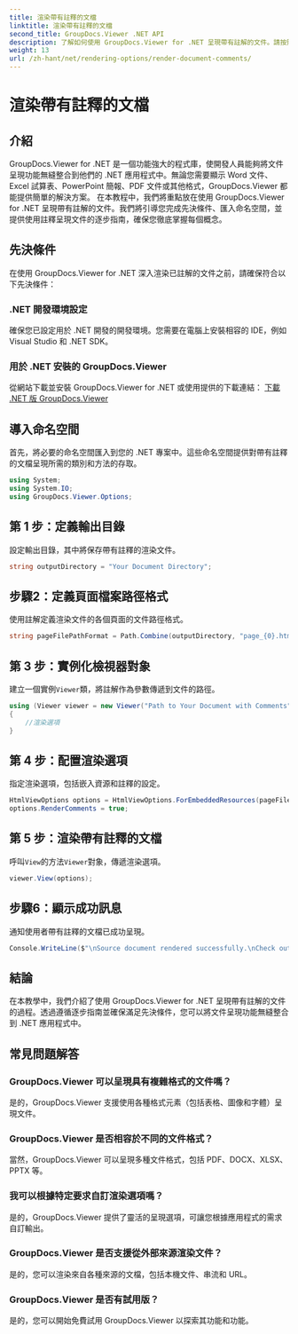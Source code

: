 ```yaml
---
title: 渲染帶有註釋的文檔
linktitle: 渲染帶有註釋的文檔
second_title: GroupDocs.Viewer .NET API
description: 了解如何使用 GroupDocs.Viewer for .NET 呈現帶有註解的文件。請按照我們的逐步指南進行無縫整合。
weight: 13
url: /zh-hant/net/rendering-options/render-document-comments/
---
```


# 渲染帶有註釋的文檔

## 介紹
GroupDocs.Viewer for .NET 是一個功能強大的程式庫，使開發人員能夠將文件呈現功能無縫整合到他們的 .NET 應用程式中。無論您需要顯示 Word 文件、Excel 試算表、PowerPoint 簡報、PDF 文件或其他格式，GroupDocs.Viewer 都能提供簡單的解決方案。
在本教程中，我們將重點放在使用 GroupDocs.Viewer for .NET 呈現帶有註解的文件。我們將引導您完成先決條件、匯入命名空間，並提供使用註釋呈現文件的逐步指南，確保您徹底掌握每個概念。
## 先決條件
在使用 GroupDocs.Viewer for .NET 深入渲染已註解的文件之前，請確保符合以下先決條件：
### .NET 開發環境設定
確保您已設定用於 .NET 開發的開發環境。您需要在電腦上安裝相容的 IDE，例如 Visual Studio 和 .NET SDK。
### 用於 .NET 安裝的 GroupDocs.Viewer
從網站下載並安裝 GroupDocs.Viewer for .NET 或使用提供的下載連結：
[下載 .NET 版 GroupDocs.Viewer](https://releases.groupdocs.com/viewer/net/)

## 導入命名空間
首先，將必要的命名空間匯入到您的 .NET 專案中。這些命名空間提供對帶有註釋的文檔呈現所需的類別和方法的存取。
```csharp
using System;
using System.IO;
using GroupDocs.Viewer.Options;
```

## 第 1 步：定義輸出目錄
設定輸出目錄，其中將保存帶有註釋的渲染文件。
```csharp
string outputDirectory = "Your Document Directory";
```
## 步驟2：定義頁面檔案路徑格式
使用註解定義渲染文件的各個頁面的文件路徑格式。
```csharp
string pageFilePathFormat = Path.Combine(outputDirectory, "page_{0}.html");
```
## 第 3 步：實例化檢視器對象
建立一個實例`Viewer`類，將註解作為參數傳遞到文件的路徑。
```csharp
using (Viewer viewer = new Viewer("Path to Your Document with Comments"))
{
    //渲染選項
}
```
## 第 4 步：配置渲染選項
指定渲染選項，包括嵌入資源和註釋的設定。
```csharp
HtmlViewOptions options = HtmlViewOptions.ForEmbeddedResources(pageFilePathFormat);
options.RenderComments = true;
```
## 第 5 步：渲染帶有註釋的文檔
呼叫`View`的方法`Viewer`對象，傳遞渲染選項。
```csharp
viewer.View(options);
```
## 步驟6：顯示成功訊息
通知使用者帶有註釋的文檔已成功呈現。
```csharp
Console.WriteLine($"\nSource document rendered successfully.\nCheck output in {outputDirectory}.");
```

## 結論
在本教學中，我們介紹了使用 GroupDocs.Viewer for .NET 呈現帶有註解的文件的過程。透過遵循逐步指南並確保滿足先決條件，您可以將文件呈現功能無縫整合到 .NET 應用程式中。
## 常見問題解答
### GroupDocs.Viewer 可以呈現具有複雜格式的文件嗎？
是的，GroupDocs.Viewer 支援使用各種格式元素（包括表格、圖像和字體）呈現文件。
### GroupDocs.Viewer 是否相容於不同的文件格式？
當然，GroupDocs.Viewer 可以呈現多種文件格式，包括 PDF、DOCX、XLSX、PPTX 等。
### 我可以根據特定要求自訂渲染選項嗎？
是的，GroupDocs.Viewer 提供了靈活的呈現選項，可讓您根據應用程式的需求自訂輸出。
### GroupDocs.Viewer 是否支援從外部來源渲染文件？
是的，您可以渲染來自各種來源的文檔，包括本機文件、串流和 URL。
### GroupDocs.Viewer 是否有試用版？
是的，您可以開始免費試用 GroupDocs.Viewer 以探索其功能和功能。